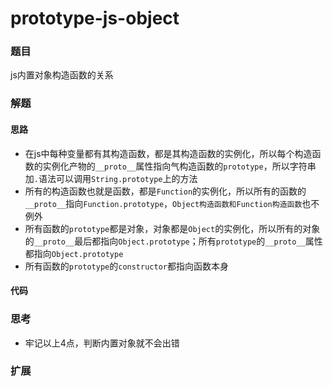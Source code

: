 # prototype-js-object

### 题目

js内置对象构造函数的关系



### 解题

#### 思路

- 在js中每种变量都有其构造函数，都是其构造函数的实例化，所以每个构造函数的实例化产物的`__proto__`属性指向气构造函数的`prototype`，所以字符串加`.`语法可以调用`String.prototype`上的方法
- 所有的构造函数也就是函数，都是`Function`的实例化，所以所有的函数的`__proto__`指向`Function.prototype`，`Object构造函数和Function构造函数`也不例外
- 所有函数的`prototype`都是对象，对象都是`Object`的实例化，所以所有的对象的`__proto__`最后都指向`Object.prototype`；所有`prototype`的`__proto__`属性都指向`Object.prototype`
- 所有函数的`prototype`的`constructor`都指向函数本身

#### 代码



### 思考

* 牢记以上4点，判断内置对象就不会出错



### 扩展